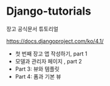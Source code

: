 # Django-tutorials
장고 공식문서 튜토리얼

https://docs.djangoproject.com/ko/4.1/


* 첫 번째 장고 앱 작성하기, part 1
* 모델과 관리자 페이지 , part 2
* Part 3: 뷰와 템플릿 
* Part 4: 폼과 기본 뷰
